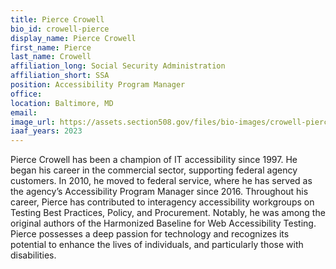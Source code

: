 ```yaml
---
title: Pierce Crowell
bio_id: crowell-pierce
display_name: Pierce Crowell
first_name: Pierce
last_name: Crowell
affiliation_long: Social Security Administration
affiliation_short: SSA
position: Accessibility Program Manager
office: 
location: Baltimore, MD
email: 
image_url: https://assets.section508.gov/files/bio-images/crowell-pierce.png
iaaf_years: 2023
---
```

Pierce Crowell has been a champion of IT accessibility since 1997. He began his career in the commercial sector, supporting federal agency customers. In 2010, he moved to federal service, where he has served as the agency’s Accessibility Program Manager since 2016. Throughout his career, Pierce has contributed to interagency accessibility workgroups on Testing Best Practices, Policy, and Procurement.  Notably, he was among the original authors of the Harmonized Baseline for Web Accessibility Testing. Pierce possesses a deep passion for technology and recognizes its potential to enhance the lives of individuals, and particularly those with disabilities.